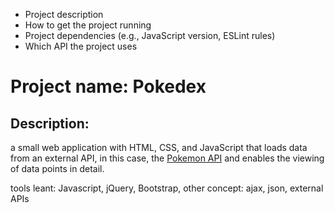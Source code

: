 - Project description
- How to get the project running
- Project dependencies (e.g., JavaScript version, ESLint rules)
- Which API the project uses

# Project name: Pokedex

## Description: 

a small web application with HTML, CSS, and JavaScript that loads data from an external API, in this case, the [Pokemon API](https://pokeapi.co/) and enables the viewing of data points in detail.

tools leant: Javascript, jQuery, Bootstrap, 
other concept: ajax, json, external APIs

